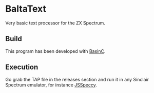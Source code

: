 # BaltaText

Very basic text processor for the ZX Spectrum.

## Build

This program has been developed with [BasinC](https://arda.kisafilm.org/blog/?page_id=848&lang=en).

## Execution

Go grab the TAP file in the releases section and run it in any Sinclair Spectrum emulator, for instance [JSSpeccy](https://jsspeccy.zxdemo.org/).
